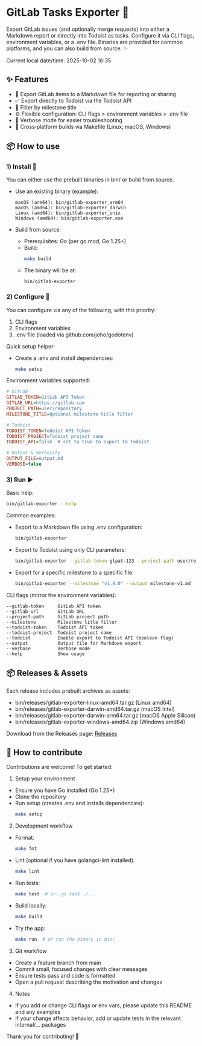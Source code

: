# GitLab Tasks Exporter 🚀

Export GitLab issues (and optionally merge requests) into either a Markdown report or directly into Todoist as tasks. Configure it via CLI flags, environment variables, or a .env file. Binaries are provided for common platforms, and you can also build from source. ✨

Current local date/time: 2025-10-02 16:35

## ✨ Features
- 📄 Export GitLab items to a Markdown file for reporting or sharing
- ✅ Export directly to Todoist via the Todoist API
- 🎯 Filter by milestone title
- ⚙️ Flexible configuration: CLI flags > environment variables > .env file
- 🐞 Verbose mode for easier troubleshooting
- 🧰 Cross‑platform builds via Makefile (Linux, macOS, Windows)

## 📦 How to use

### 1) Install 🧭
You can either use the prebuilt binaries in bin/ or build from source.

- Use an existing binary (example):
  ```text
  macOS (arm64): bin/gitlab-exporter_arm64
  macOS (amd64): bin/gitlab-exporter_darwin
  Linux (amd64): bin/gitlab-exporter_unix
  Windows (amd64): bin/gitlab-exporter.exe
  ```

- Build from source:
  - Prerequisites: Go (per go.mod, Go 1.25+)
  - Build:
    ```bash
    make build
    ```
  - The binary will be at:
    ```text
    bin/gitlab-exporter
    ```

### 2) Configure 🔧
You can configure via any of the following, with this priority:
1) CLI flags
2) Environment variables
3) .env file (loaded via github.com/joho/godotenv)

Quick setup helper:
- Create a .env and install dependencies:
  ```bash
  make setup
  ```

Environment variables supported:
```ini
# GitLab
GITLAB_TOKEN=GitLab API Token
GITLAB_URL=https://gitlab.com
PROJECT_PATH=user/repository
MILESTONE_TITLE=Optional milestone title filter

# Todoist
TODOIST_TOKEN=Todoist API Token
TODOIST_PROJECT=Todoist project name
TODOIST_API=false  # set to true to export to Todoist

# Output & Verbosity
OUTPUT_FILE=output.md
VERBOSE=false
```

### 3) Run ▶️
Basic help:
```bash
bin/gitlab-exporter --help
```

Common examples:
- Export to a Markdown file using .env configuration:
  ```bash
  bin/gitlab-exporter
  ```

- Export to Todoist using only CLI parameters:
  ```bash
  bin/gitlab-exporter --gitlab-token glpat-123 --project-path user/repo --todoist --todoist-token abc123
  ```

- Export for a specific milestone to a specific file:
  ```bash
  bin/gitlab-exporter --milestone "v1.0.0" --output milestone-v1.md
  ```

CLI flags (mirror the environment variables):
```text
--gitlab-token     GitLab API token
--gitlab-url       GitLab URL
--project-path     GitLab project path
--milestone        Milestone title filter
--todoist-token    Todoist API token
--todoist-project  Todoist project name
--todoist          Enable export to Todoist API (boolean flag)
--output           Output file for Markdown export
--verbose          Verbose mode
--help             Show usage
```

## 📦 Releases & Assets
Each release includes prebuilt archives as assets:
  - bin/releases/gitlab-exporter-linux-amd64.tar.gz (Linux amd64)
  - bin/releases/gitlab-exporter-darwin-amd64.tar.gz (macOS Intel)
  - bin/releases/gitlab-exporter-darwin-arm64.tar.gz (macOS Apple Silicon)
  - bin/releases/gitlab-exporter-windows-amd64.zip (Windows amd64)

Download from the Releases page: [Releases](../../releases)

## 🤝 How to contribute
Contributions are welcome! To get started:

1) Setup your environment
- Ensure you have Go installed (Go 1.25+)
- Clone the repository
- Run setup (creates .env and installs dependencies):
  ```bash
  make setup
  ```

2) Development workflow
- Format:
  ```bash
  make fmt
  ```
- Lint (optional if you have golangci-lint installed):
  ```bash
  make lint
  ```
- Run tests:
  ```bash
  make test  # or: go test ./...
  ```
- Build locally:
  ```bash
  make build
  ```
- Try the app:
  ```bash
  make run  # or run the binary in bin/
  ```

3) Git workflow
- Create a feature branch from main
- Commit small, focused changes with clear messages
- Ensure tests pass and code is formatted
- Open a pull request describing the motivation and changes

4) Notes
- If you add or change CLI flags or env vars, please update this README and any examples
- If your change affects behavior, add or update tests in the relevant internal/... packages

Thank you for contributing! 🙏
